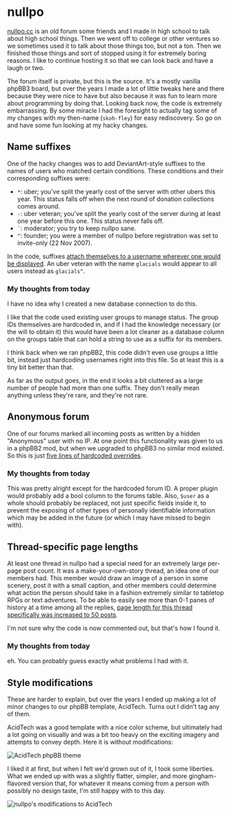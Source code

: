 # nullpo

[nullpo.cc](http://www.nullpo.cc/) is an old forum some friends and I made in high school to talk about high school
things. Then we went off to college or other ventures so we sometimes used it to talk about those things too, but not a
ton.  Then we finished those things and sort of stopped using it for extremely boring reasons. I like to continue
hosting it so that we can look back and have a laugh or two.

The forum itself is private, but this is the source. It's a mostly vanilla phpBB3 board, but over the years I made a lot
of little tweaks here and there because they were nice to have but also because it was fun to learn more about
programming by doing that. Looking back now, the code is extremely embarrassing. By some miracle I had the foresight to
actually tag some of my changes with my then-name (`skoh-fley`) for easy rediscovery. So go on and have some fun looking
at my hacky changes.

## Name suffixes

One of the hacky changes was to add DeviantArt-style suffixes to the names of users who matched certain conditions.
These conditions and their corresponding suffixes were:

* `*`: uber; you've split the yearly cost of the server with other ubers this year. This status falls off when the next
  round of donation collections comes around.
* `-`: uber veteran; you've split the yearly cost of the server during at least one year before this one. This status
  never falls off.
* `` ` ``: moderator; you try to keep nullpo sane.
* `^`: founder; you were a member of nullpo before registration was set to invite-only (22 Nov 2007).

In the code, suffixes [attach themselves to a username wherever one would be displayed][suffixes]. An uber veteran with
the name `glacials` would appear to all users instead as `glacials^`.

[suffixes]: https://github.com/glacials/nullpo/blob/1ed355121f5843335d368b9a5f7b2796a8b80d9b/includes/functions_content.php#L1195

### My thoughts from today

I have no idea why I created a new database connection to do this.

I like that the code used existing user groups to manage status. The group IDs themselves are hardcoded in, and if I had
the knowledge necessary (or the will to obtain it) this would have been a lot cleaner as a database column on the groups
table that can hold a string to use as a suffix for its members.

I think back when we ran phpBB2, this code didn't even use groups a little bit, instead just hardcoding usernames right
into this file. So at least this is a tiny bit better than that.

As far as the output goes, in the end it looks a bit cluttered as a large number of people had more than one suffix.
They don't really mean anything unless they're rare, and they're not rare.

## Anonymous forum

One of our forums marked all incoming posts as written by a hidden "Anonymous" user with no IP. At one point this
functionality was given to us in a phpBB2 mod, but when we upgraded to phpBB3 no similar mod existed. So this is just
[five lines of hardcoded overrides][nichan].

[nichan]: https://github.com/glacials/nullpo/blob/1ed355121f5843335d368b9a5f7b2796a8b80d9b/includes/functions_posting.php#L1632

### My thoughts from today

This was pretty alright except for the hardcoded forum ID. A proper plugin would probably add a bool column to the
forums table. Also, `$user` as a whole should probably be replaced, not just specific fields inside it, to prevent the
exposing of other types of personally identifiable information which may be added in the future (or which I may have
missed to begin with).

## Thread-specific page lengths

At least one thread in nullpo had a special need for an extremely large per-page post count. It was a make-your-own-story
thread, an idea one of our members had. This member would draw an image of a person in some scenery, post it with a
small caption, and other members could determine what action the person should take in a fashion extremely similar to
tabletop RPGs or text adventures. To be able to easily see more than 0-1 panes of history at a time among all the
replies, [page length for this thread specifically was increased to 50 posts][thread page length].

I'm not sure why the code is now commented out, but that's how I found it.

[thread page length]: https://github.com/glacials/nullpo/blob/1ed355121f5843335d368b9a5f7b2796a8b80d9b/viewtopic.php#L561

### My thoughts from today

eh. You can probably guess exactly what problems I had with it.

## Style modifications

These are harder to explain, but over the years I ended up making a lot of minor changes to our phpBB template,
AcidTech. Turns out I didn't tag any of them.

AcidTech was a good template with a nice color scheme, but ultimately had a lot going on visually and was a bit too
heavy on the exciting imagery and attempts to convey depth. Here it is without modifications:

![AcidTech phpBB theme](http://i.imgur.com/ftqHyqf.png)

I liked it at first, but when I felt we'd grown out of it, I took some liberties. What we ended up with was a slightly
flatter, simpler, and more gingham-flavored version that, for whatever it means coming from a person with possibly no
design taste, I'm still happy with to this day.

![nullpo's modifications to AcidTech](http://i.imgur.com/9tNwCKQ.png)

